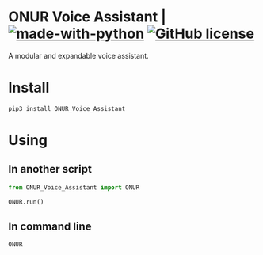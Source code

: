 # ONUR Voice Assistant | [![made-with-python](https://img.shields.io/badge/Made%20with-Python-1f425f.svg)](https://www.python.org/) [![GitHub license](https://img.shields.io/github/license/onuratakan/ONUR_Voice_Assistant)](https://github.com/onuratakan/ONUR_Voice_Assistant/blob/master/LICENSE)
A modular and expandable voice assistant.
# Install
```
pip3 install ONUR_Voice_Assistant
```
# Using
## In another script
```python
from ONUR_Voice_Assistant import ONUR

ONUR.run()
```
## In command line
```console
ONUR
```